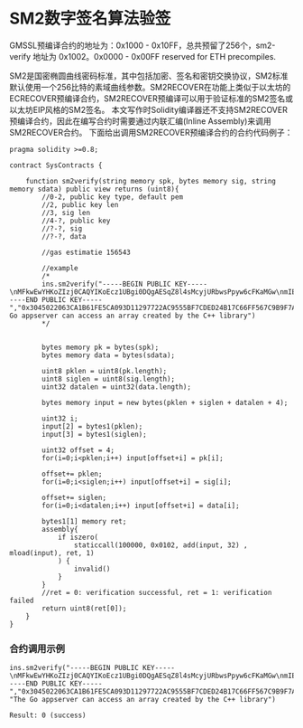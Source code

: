 # SM2数字签名算法验签

GMSSL预编译合约的地址为：0x1000 - 0x10FF，总共预留了256个，sm2-verify 地址为 0x1002。0x0000 - 0x00FF reserved for ETH precompiles.

SM2是国密椭圆曲线密码标准，其中包括加密、签名和密钥交换协议，SM2标准默认使用一个256比特的素域曲线参数。SM2RECOVER在功能上类似于以太坊的ECRECOVER预编译合约，SM2RECOVER预编译可以用于验证标准的SM2签名或以太坊EIP风格的SM2签名。
本文写作时Solidity编译器还不支持SM2RECOVER预编译合约，因此在编写合约时需要通过内联汇编(Inline Assembly)来调用SM2RECOVER合约。
下面给出调用SM2RECOVER预编译合约的合约代码例子：

```solidity
pragma solidity >=0.8;

contract SysContracts {
    
    function sm2verify(string memory spk, bytes memory sig, string memory sdata) public view returns (uint8){
       	//0-2, public key type, default pem
        //2, public key len
        //3, sig len
        //4-?, public key
        //?-?, sig
        //?-?, data

        //gas estimatie 156543

        //example
        /*
        ins.sm2verify("-----BEGIN PUBLIC KEY-----\nMFkwEwYHKoZIzj0CAQYIKoEcz1UBgi0DQgAESqZ8l4sMcyjURbwsPpyw6cFKaMGw\nmIEBwVpMJkr+PB6C7ADq5NBERXQKdjzeNSweTXmVM5J4JZmZFC6MhuPrIg==\n-----END PUBLIC KEY-----","0x3045022063CA1B61FE5CA093D11297722AC9555BF7CDED24B17C66FF567C9B9F7A94364C022100BBF90EED502DB7A9B18256F552E3B3E97391B38F27BB993662CEA7E596478914","The Go appserver can access an array created by the C++ library")
        */


        bytes memory pk = bytes(spk);
        bytes memory data = bytes(sdata);

        uint8 pklen = uint8(pk.length);
        uint8 siglen = uint8(sig.length);
        uint32 datalen = uint32(data.length);

        bytes memory input = new bytes(pklen + siglen + datalen + 4);
        
        uint32 i;
        input[2] = bytes1(pklen);
        input[3] = bytes1(siglen);

        uint32 offset = 4;
        for(i=0;i<pklen;i++) input[offset+i] = pk[i];

        offset+= pklen;
        for(i=0;i<siglen;i++) input[offset+i] = sig[i];

        offset+= siglen;
        for(i=0;i<datalen;i++) input[offset+i] = data[i];

        bytes1[1] memory ret;
        assembly{
            if iszero(
                staticcall(100000, 0x0102, add(input, 32) , mload(input), ret, 1)
            ) {
                invalid()
            }
        }
        //ret = 0: verification successful, ret = 1: verification failed
        return uint8(ret[0]);
    }
}
```
### 合约调用示例
```
ins.sm2verify("-----BEGIN PUBLIC KEY-----\nMFkwEwYHKoZIzj0CAQYIKoEcz1UBgi0DQgAESqZ8l4sMcyjURbwsPpyw6cFKaMGw\nmIEBwVpMJkr+PB6C7ADq5NBERXQKdjzeNSweTXmVM5J4JZmZFC6MhuPrIg==\n-----END PUBLIC KEY-----","0x3045022063CA1B61FE5CA093D11297722AC9555BF7CDED24B17C66FF567C9B9F7A94364C022100BBF90EED502DB7A9B18256F552E3B3E97391B38F27BB993662CEA7E596478914", "The Go appserver can access an array created by the C++ library")

Result: 0 (success)
```